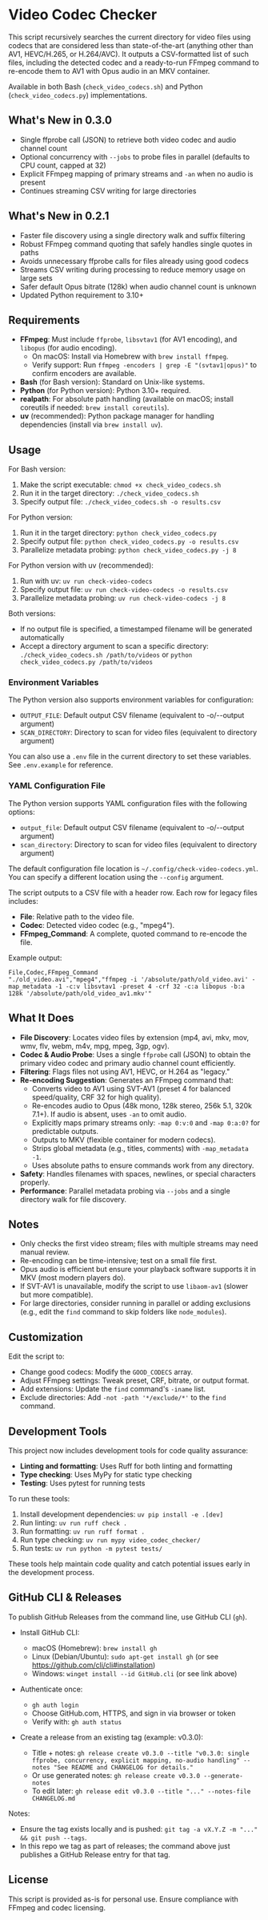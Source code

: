 # Video Codec Checker

This script recursively searches the current directory for video files using codecs that are considered less than state-of-the-art (anything other than AV1, HEVC/H.265, or H.264/AVC). It outputs a CSV-formatted list of such files, including the detected codec and a ready-to-run FFmpeg command to re-encode them to AV1 with Opus audio in an MKV container.

Available in both Bash (`check_video_codecs.sh`) and Python (`check_video_codecs.py`) implementations.

## What's New in 0.3.0
- Single ffprobe call (JSON) to retrieve both video codec and audio channel count
- Optional concurrency with `--jobs` to probe files in parallel (defaults to CPU count, capped at 32)
- Explicit FFmpeg mapping of primary streams and `-an` when no audio is present
- Continues streaming CSV writing for large directories

## What's New in 0.2.1
- Faster file discovery using a single directory walk and suffix filtering
- Robust FFmpeg command quoting that safely handles single quotes in paths
- Avoids unnecessary ffprobe calls for files already using good codecs
- Streams CSV writing during processing to reduce memory usage on large sets
- Safer default Opus bitrate (128k) when audio channel count is unknown
- Updated Python requirement to 3.10+

## Requirements

- **FFmpeg**: Must include `ffprobe`, `libsvtav1` (for AV1 encoding), and `libopus` (for audio encoding).
  - On macOS: Install via Homebrew with `brew install ffmpeg`.
  - Verify support: Run `ffmpeg -encoders | grep -E "(svtav1|opus)"` to confirm encoders are available.
- **Bash** (for Bash version): Standard on Unix-like systems.
- **Python** (for Python version): Python 3.10+ required.
- **realpath**: For absolute path handling (available on macOS; install coreutils if needed: `brew install coreutils`).
- **uv** (recommended): Python package manager for handling dependencies (install via `brew install uv`).

## Usage

For Bash version:
1. Make the script executable: `chmod +x check_video_codecs.sh`
2. Run it in the target directory: `./check_video_codecs.sh`
3. Specify output file: `./check_video_codecs.sh -o results.csv`

For Python version:
1. Run it in the target directory: `python check_video_codecs.py`
2. Specify output file: `python check_video_codecs.py -o results.csv`
3. Parallelize metadata probing: `python check_video_codecs.py -j 8`

For Python version with uv (recommended):
1. Run with uv: `uv run check-video-codecs`
2. Specify output file: `uv run check-video-codecs -o results.csv`
3. Parallelize metadata probing: `uv run check-video-codecs -j 8`

Both versions:
- If no output file is specified, a timestamped filename will be generated automatically
- Accept a directory argument to scan a specific directory: `./check_video_codecs.sh /path/to/videos` or `python check_video_codecs.py /path/to/videos`

### Environment Variables

The Python version also supports environment variables for configuration:
- `OUTPUT_FILE`: Default output CSV filename (equivalent to -o/--output argument)
- `SCAN_DIRECTORY`: Directory to scan for video files (equivalent to directory argument)

You can also use a `.env` file in the current directory to set these variables. See `.env.example` for reference.

### YAML Configuration File

The Python version supports YAML configuration files with the following options:
- `output_file`: Default output CSV filename (equivalent to -o/--output argument)
- `scan_directory`: Directory to scan for video files (equivalent to directory argument)

The default configuration file location is `~/.config/check-video-codecs.yml`. You can specify a different location using the `--config` argument.

The script outputs to a CSV file with a header row. Each row for legacy files includes:
- **File**: Relative path to the video file.
- **Codec**: Detected video codec (e.g., "mpeg4").
- **FFmpeg_Command**: A complete, quoted command to re-encode the file.

Example output:
```
File,Codec,FFmpeg_Command
"./old_video.avi","mpeg4","ffmpeg -i '/absolute/path/old_video.avi' -map_metadata -1 -c:v libsvtav1 -preset 4 -crf 32 -c:a libopus -b:a 128k '/absolute/path/old_video_av1.mkv'"
```

## What It Does

- **File Discovery**: Locates video files by extension (mp4, avi, mkv, mov, wmv, flv, webm, m4v, mpg, mpeg, 3gp, ogv).
- **Codec & Audio Probe**: Uses a single `ffprobe` call (JSON) to obtain the primary video codec and primary audio channel count efficiently.
- **Filtering**: Flags files not using AV1, HEVC, or H.264 as "legacy."
- **Re-encoding Suggestion**: Generates an FFmpeg command that:
   - Converts video to AV1 using SVT-AV1 (preset 4 for balanced speed/quality, CRF 32 for high quality).
   - Re-encodes audio to Opus (48k mono, 128k stereo, 256k 5.1, 320k 7.1+). If audio is absent, uses `-an` to omit audio.
   - Explicitly maps primary streams only: `-map 0:v:0` and `-map 0:a:0?` for predictable outputs.
  - Outputs to MKV (flexible container for modern codecs).
  - Strips global metadata (e.g., titles, comments) with `-map_metadata -1`.
  - Uses absolute paths to ensure commands work from any directory.
- **Safety**: Handles filenames with spaces, newlines, or special characters properly.
 - **Performance**: Parallel metadata probing via `--jobs` and a single directory walk for file discovery.

## Notes

- Only checks the first video stream; files with multiple streams may need manual review.
- Re-encoding can be time-intensive; test on a small file first.
- Opus audio is efficient but ensure your playback software supports it in MKV (most modern players do).
- If SVT-AV1 is unavailable, modify the script to use `libaom-av1` (slower but more compatible).
- For large directories, consider running in parallel or adding exclusions (e.g., edit the `find` command to skip folders like `node_modules`).

## Customization

Edit the script to:
- Change good codecs: Modify the `GOOD_CODECS` array.
- Adjust FFmpeg settings: Tweak preset, CRF, bitrate, or output format.
- Add extensions: Update the `find` command's `-iname` list.
- Exclude directories: Add `-not -path '*/exclude/*'` to the `find` command.

## Development Tools

This project now includes development tools for code quality assurance:

- **Linting and formatting**: Uses Ruff for both linting and formatting
- **Type checking**: Uses MyPy for static type checking
- **Testing**: Uses pytest for running tests

To run these tools:
1. Install development dependencies: `uv pip install -e .[dev]`
2. Run linting: `uv run ruff check .`
3. Run formatting: `uv run ruff format .`
4. Run type checking: `uv run mypy video_codec_checker/`
5. Run tests: `uv run python -m pytest tests/`

These tools help maintain code quality and catch potential issues early in the development process.

## GitHub CLI & Releases

To publish GitHub Releases from the command line, use GitHub CLI (`gh`).

- Install GitHub CLI:
  - macOS (Homebrew): `brew install gh`
  - Linux (Debian/Ubuntu): `sudo apt-get install gh` (or see https://github.com/cli/cli#installation)
  - Windows: `winget install --id GitHub.cli` (or see link above)

- Authenticate once:
  - `gh auth login`
  - Choose GitHub.com, HTTPS, and sign in via browser or token
  - Verify with: `gh auth status`

- Create a release from an existing tag (example: v0.3.0):
  - Title + notes: `gh release create v0.3.0 --title "v0.3.0: single ffprobe, concurrency, explicit mapping, no-audio handling" --notes "See README and CHANGELOG for details."`
  - Or use generated notes: `gh release create v0.3.0 --generate-notes`
  - To edit later: `gh release edit v0.3.0 --title "..." --notes-file CHANGELOG.md`

Notes:
- Ensure the tag exists locally and is pushed: `git tag -a vX.Y.Z -m "..." && git push --tags`.
- In this repo we tag as part of releases; the command above just publishes a GitHub Release entry for that tag.

## License

This script is provided as-is for personal use. Ensure compliance with FFmpeg and codec licensing.
